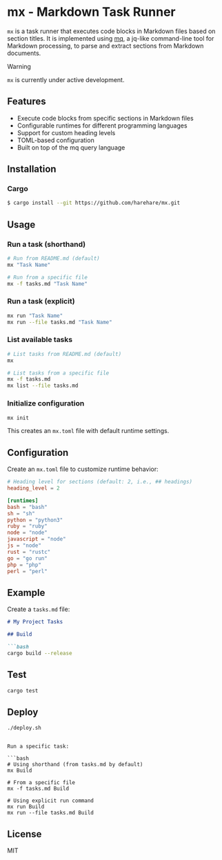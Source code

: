 # mx - Markdown Task Runner

`mx` is a task runner that executes code blocks in Markdown files based on section titles.
It is implemented using [mq](https://github.com/harehare/mq), a jq-like command-line tool for Markdown processing, to parse and extract sections from Markdown documents.

> [!WARNING]
> `mx` is currently under active development.

## Features

- Execute code blocks from specific sections in Markdown files
- Configurable runtimes for different programming languages
- Support for custom heading levels
- TOML-based configuration
- Built on top of the mq query language

## Installation

### Cargo

```sh
$ cargo install --git https://github.com/harehare/mx.git
```

## Usage

### Run a task (shorthand)

```bash
# Run from README.md (default)
mx "Task Name"

# Run from a specific file
mx -f tasks.md "Task Name"
```

### Run a task (explicit)

```bash
mx run "Task Name"
mx run --file tasks.md "Task Name"
```

### List available tasks

```bash
# List tasks from README.md (default)
mx

# List tasks from a specific file
mx -f tasks.md
mx list --file tasks.md
```

### Initialize configuration

```bash
mx init
```

This creates an `mx.toml` file with default runtime settings.

## Configuration

Create an `mx.toml` file to customize runtime behavior:

```toml
# Heading level for sections (default: 2, i.e., ## headings)
heading_level = 2

[runtimes]
bash = "bash"
sh = "sh"
python = "python3"
ruby = "ruby"
node = "node"
javascript = "node"
js = "node"
rust = "rustc"
go = "go run"
php = "php"
perl = "perl"
```

## Example

Create a `tasks.md` file:

```markdown
# My Project Tasks

## Build

```bash
cargo build --release
```

## Test

```bash
cargo test
```

## Deploy

```bash
./deploy.sh
```
```

Run a specific task:

```bash
# Using shorthand (from tasks.md by default)
mx Build

# From a specific file
mx -f tasks.md Build

# Using explicit run command
mx run Build
mx run --file tasks.md Build
```

## License

MIT
